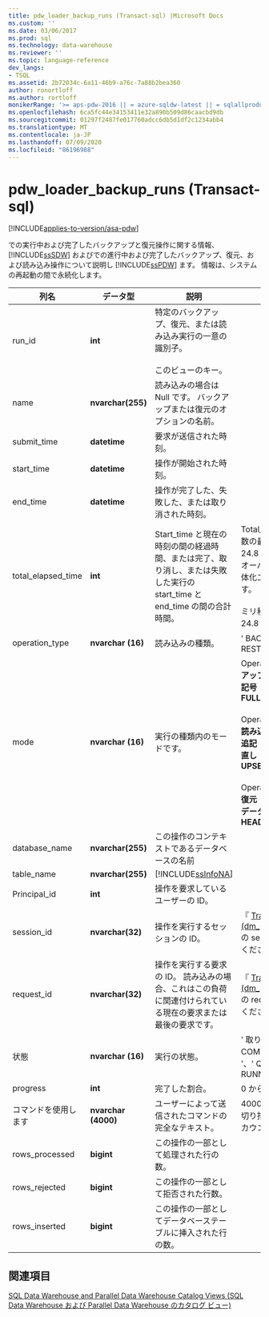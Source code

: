 ```yaml
---
title: pdw_loader_backup_runs (Transact-sql) |Microsoft Docs
ms.custom: ''
ms.date: 03/06/2017
ms.prod: sql
ms.technology: data-warehouse
ms.reviewer: ''
ms.topic: language-reference
dev_langs:
- TSQL
ms.assetid: 2b72034c-6a11-46b9-a76c-7a88b2bea360
author: ronortloff
ms.author: rortloff
monikerRange: '>= aps-pdw-2016 || = azure-sqldw-latest || = sqlallproducts-allversions'
ms.openlocfilehash: 6ca5fc44e34153411e32a890b509d86caacbd9db
ms.sourcegitcommit: 01297f2487fe017760adcc6db5d1df2c1234abb4
ms.translationtype: MT
ms.contentlocale: ja-JP
ms.lasthandoff: 07/09/2020
ms.locfileid: "86196988"
---
```

# <a name="syspdw_loader_backup_runs-transact-sql"></a>pdw_loader_backup_runs (Transact-sql)
[!INCLUDE[applies-to-version/asa-pdw](../../includes/applies-to-version/asa-pdw.md)]

  での実行中および完了したバックアップと復元操作に関する情報、 [!INCLUDE[ssSDW](../../includes/sssdw-md.md)] およびでの進行中および完了したバックアップ、復元、および読み込み操作について説明し [!INCLUDE[ssPDW](../../includes/sspdw-md.md)] ます。 情報は、システムの再起動の間で永続化します。  
  
|列名|データ型|説明|範囲|  
|-----------------|---------------|-----------------|-----------|  
|run_id|**int**|特定のバックアップ、復元、または読み込み実行の一意の識別子。<br /><br /> このビューのキー。||  
|name|**nvarchar(255)**|読み込みの場合は Null です。 バックアップまたは復元のオプションの名前。||  
|submit_time|**datetime**|要求が送信された時刻。||  
|start_time|**datetime**|操作が開始された時刻。||  
|end_time|**datetime**|操作が完了した、失敗した、または取り消された時刻。||  
|total_elapsed_time|**int**|Start_time と現在の時刻の間の経過時間、または完了、取り消し、または失敗した実行の start_time と end_time の間の合計時間。|Total_elapsed_time が整数の最大値 (ミリ秒単位で24.8 日) を超えた場合、オーバーフローによる具体化エラーが発生します。<br /><br /> ミリ秒単位の最大値は24.8 日に相当します。|  
|operation_type|**nvarchar (16)**|読み込みの種類。|' BACKUP '、' LOAD '、' RESTORE '|  
|mode|**nvarchar (16)**|実行の種類内のモードです。|Operation_type =**バックアップ**の場合<br />**記号**<br />**FULL**<br /><br /> Operation_type の場合 =**読み込み**<br />**追記**<br />**直し**<br />**UPSERT**<br /><br /> Operation_type の場合 =**復元**<br />**データベース**<br />**HEADER_ONLY**|  
|database_name|**nvarchar(255)**|この操作のコンテキストであるデータベースの名前||  
|table_name|**nvarchar(255)**|[!INCLUDE[ssInfoNA](../../includes/ssinfona-md.md)]||  
|Principal_id|**int**|操作を要求しているユーザーの ID。||  
|session_id|**nvarchar(32)**|操作を実行するセッションの ID。|『 [Transact-sql&#41;&#40;dm_pdw_exec_sessions](../../relational-databases/system-dynamic-management-views/sys-dm-pdw-exec-sessions-transact-sql.md)の session_id を参照してください。|  
|request_id|**nvarchar(32)**|操作を実行する要求の ID。 読み込みの場合、これはこの負荷に関連付けられている現在の要求または最後の要求です。|『 [Transact-sql&#41;&#40;dm_pdw_exec_requests](../../relational-databases/system-dynamic-management-views/sys-dm-pdw-exec-requests-transact-sql.md)の request_id を参照してください。|  
|状態|**nvarchar (16)**|実行の状態。|' 取り消された '、' COMPLETED '、' FAILED '、' QUEUED '、' RUNNING '|  
|progress|**int**|完了した割合。|0 から 100|  
|コマンドを使用します|**nvarchar (4000)**|ユーザーによって送信されたコマンドの完全なテキスト。|4000文字を超える場合は切り捨てられます (空白をカウントする場合)。|  
|rows_processed|**bigint**|この操作の一部として処理された行の数。||  
|rows_rejected|**bigint**|この操作の一部として拒否された行数。||  
|rows_inserted|**bigint**|この操作の一部としてデータベーステーブルに挿入された行の数。||  
  
## <a name="see-also"></a>関連項目  
 [SQL Data Warehouse and Parallel Data Warehouse Catalog Views (SQL Data Warehouse および Parallel Data Warehouse のカタログ ビュー)](../../relational-databases/system-catalog-views/sql-data-warehouse-and-parallel-data-warehouse-catalog-views.md)  
  
  
